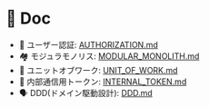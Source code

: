 # 📃 Doc

 - 🙂 ユーザー認証: [AUTHORIZATION.md](./AUTHORIZATION.md)
 - 🏘️ モジュラモノリス: [MODULAR_MONOLITH.md](./MODULAR_MONOLITH.md)
 - 🚃 ユニットオブワーク: [UNIT_OF_WORK.md](./UNIT_OF_WORK.md)
 - 🔐 内部通信用トークン: [INTERNAL_TOKEN.md](./INTERNAL_TOKEN.md)
 - 🗣️ DDD(ドメイン駆動設計): [DDD.md](./DDD.md) 
